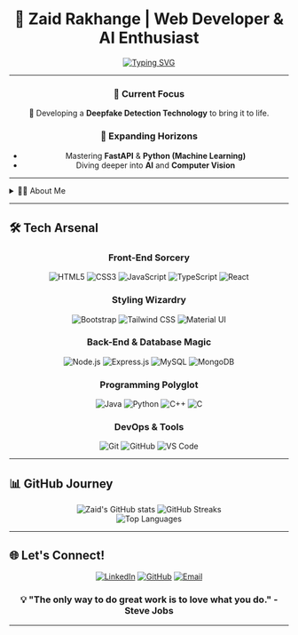 <div align="center">

  # 🚀 Zaid Rakhange | Web Developer & AI Enthusiast

  [![Typing SVG](https://readme-typing-svg.herokuapp.com?font=Fira+Code&pause=1000&color=00F7F7&center=true&vCenter=true&width=435&lines=Crafting+seamless+user+experiences;Solving+complex+problems+through+code;Building+the+future+with+AI)](https://git.io/typing-svg)

</div>

---

<div align="center">

### 🔭 Current Focus
🤖 Developing a **Deepfake Detection Technology** to bring it to life.

### 🌱 Expanding Horizons
- Mastering **FastAPI** & **Python (Machine Learning)**
- Diving deeper into **AI** and **Computer Vision**

</div>

---

<details>
<summary>👨‍💻 About Me</summary>

- 🎨 Passionate **Front-End Web Developer** with an eye for design
- 🤝 Open to **collaborations** on innovative web and AI projects
- 🧠 Constantly learning and sharpening my **problem-solving skills**
- 🌟 Committed to creating technology that makes a difference

</details>

---

## 🛠️ Tech Arsenal

<div align="center">

### Front-End Sorcery
![HTML5](https://img.shields.io/badge/HTML5-%23E34F26.svg?style=for-the-badge&logo=html5&logoColor=white)
![CSS3](https://img.shields.io/badge/CSS3-%231572B6.svg?style=for-the-badge&logo=css3&logoColor=white)
![JavaScript](https://img.shields.io/badge/JavaScript-%23323330.svg?style=for-the-badge&logo=javascript&logoColor=%23F7DF1E)
![TypeScript](https://img.shields.io/badge/TypeScript-%23007ACC.svg?style=for-the-badge&logo=typescript&logoColor=white)
![React](https://img.shields.io/badge/React-%2320232a.svg?style=for-the-badge&logo=react&logoColor=%2361DAFB)

### Styling Wizardry
![Bootstrap](https://img.shields.io/badge/Bootstrap-%23563D7C.svg?style=for-the-badge&logo=bootstrap&logoColor=white)
![Tailwind CSS](https://img.shields.io/badge/Tailwind_CSS-%2338B2AC.svg?style=for-the-badge&logo=tailwind-css&logoColor=white)
![Material UI](https://img.shields.io/badge/Material--UI-%230081CB.svg?style=for-the-badge&logo=material-ui&logoColor=white)

### Back-End & Database Magic
![Node.js](https://img.shields.io/badge/Node.js-%2343853D.svg?style=for-the-badge&logo=node.js&logoColor=white)
![Express.js](https://img.shields.io/badge/Express.js-%23404d59.svg?style=for-the-badge&logo=express&logoColor=%2361DAFB)
![MySQL](https://img.shields.io/badge/MySQL-%2300f.svg?style=for-the-badge&logo=mysql&logoColor=white)
![MongoDB](https://img.shields.io/badge/MongoDB-%2347A248.svg?style=for-the-badge&logo=mongodb&logoColor=white)

### Programming Polyglot
![Java](https://img.shields.io/badge/Java-%23ED8B00.svg?style=for-the-badge&logo=java&logoColor=white)
![Python](https://img.shields.io/badge/Python-%2314354C.svg?style=for-the-badge&logo=python&logoColor=white)
![C++](https://img.shields.io/badge/C++-%2300599C.svg?style=for-the-badge&logo=c%2B%2B&logoColor=white)
![C](https://img.shields.io/badge/C-%2300599C.svg?style=for-the-badge&logo=c&logoColor=white)

### DevOps & Tools
![Git](https://img.shields.io/badge/Git-%23F05033.svg?style=for-the-badge&logo=git&logoColor=white)
![GitHub](https://img.shields.io/badge/GitHub-%23121011.svg?style=for-the-badge&logo=github&logoColor=white)
![VS Code](https://img.shields.io/badge/Visual_Studio_Code-%23007ACC.svg?style=for-the-badge&logo=visual-studio-code&logoColor=white)

</div>

---

## 📊 GitHub Journey

<div align="center">
  <img src="https://github-readme-stats.vercel.app/api?username=zaid-commits&show_icons=true&theme=radical" alt="Zaid's GitHub stats" />
  <img src="https://github-readme-streak-stats.herokuapp.com/?user=zaid-commits&theme=radical" alt="GitHub Streaks" />
</div>

<div align="center">
  <img src="https://github-readme-stats.vercel.app/api/top-langs/?username=zaid-commits&layout=compact&theme=radical" alt="Top Languages" />
</div>

---

## 🌐 Let's Connect!

<div align="center">

[![LinkedIn](https://img.shields.io/badge/LinkedIn-%230077B5.svg?style=for-the-badge&logo=linkedin&logoColor=white)](https://www.linkedin.com/in/zaidrakhange/)
[![GitHub](https://img.shields.io/badge/GitHub-%23121011.svg?style=for-the-badge&logo=github&logoColor=white)](https://github.com/zaid-commits)
[![Email](https://img.shields.io/badge/Email-%23D14836.svg?style=for-the-badge&logo=gmail&logoColor=white)](mailto:engineering.zaidrakhange@gmail.com)

</div>

<div align="center">

### 💡 "The only way to do great work is to love what you do." - Steve Jobs

</div>

---
